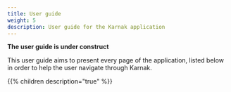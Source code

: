 ```yaml
---
title: User guide
weight: 5
description: User guide for the Karnak application
---
```


**The user guide is under construct**

This user guide aims to present every page of the application, listed below in order to help the user navigate through Karnak.

{{% children description="true" %}}

